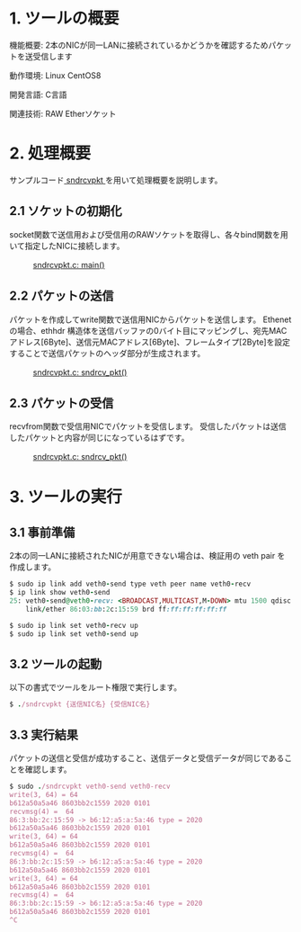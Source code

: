 # 1. ツールの概要

機能概要: 2本のNICが同一LANに接続されているかどうかを確認するためパケットを送受信します

動作環境: Linux CentOS8

開発言語: C言語

関連技術: RAW Etherソケット

# 2. 処理概要
サンプルコード[ sndrcvpkt ](https://github.com/tanuki-project/Networking/blob/main/sndrcvpkt/)を用いて処理概要を説明します。
## 2.1 ソケットの初期化
socket関数で送信用および受信用のRAWソケットを取得し、各々bind関数を用いて指定したNICに接続します。

　　　[sndrcvpkt.c: main()](https://github.com/tanuki-project/Networking/blob/main/sndrcvpkt/sndrcvpkt.c#L61-L78)

## 2.2 パケットの送信
パケットを作成してwrite関数で送信用NICからパケットを送信します。
Ethenetの場合、ethhdr 構造体を送信バッファの0バイト目にマッピングし、宛先MACアドレス[6Byte]、送信元MACアドレス[6Byte]、フレームタイプ[2Byte]を設定することで送信パケットのヘッダ部分が生成されます。

　　　[sndrcvpkt.c: sndrcv_pkt()](https://github.com/tanuki-project/Networking/blob/main/sndrcvpkt/sndrcvpkt.c#L177-L201)

## 2.3 パケットの受信
recvfrom関数で受信用NICでパケットを受信します。
受信したパケットは送信したパケットと内容が同じになっているはずです。

　　　[sndrcvpkt.c: sndrcv_pkt()](https://github.com/tanuki-project/Networking/blob/main/sndrcvpkt/sndrcvpkt.c#L203-L209)

# 3. ツールの実行

## 3.1 事前準備

2本の同一LANに接続されたNICが用意できない場合は、検証用の veth pair を作成します。

```rb
$ sudo ip link add veth0-send type veth peer name veth0-recv
$ ip link show veth0-send
25: veth0-send@veth0-recv: <BROADCAST,MULTICAST,M-DOWN> mtu 1500 qdisc noop state DOWN mode DEFAULT group default qlen 1000
    link/ether 86:03:bb:2c:15:59 brd ff:ff:ff:ff:ff:ff

$ sudo ip link set veth0-recv up
$ sudo ip link set veth0-send up
```
## 3.2 ツールの起動
以下の書式でツールをルート権限で実行します。

```rb
$ ./sndrcvpkt {送信NIC名} {受信NIC名}
```

## 3.3 実行結果
パケットの送信と受信が成功すること、送信データと受信データが同じであることを確認します。

```rb
$ sudo ./sndrcvpkt veth0-send veth0-recv
write(3, 64) = 64
b612a50a5a46 8603bb2c1559 2020 0101
recvmsg(4) =  64
86:3:bb:2c:15:59 -> b6:12:a5:a:5a:46 type = 2020
b612a50a5a46 8603bb2c1559 2020 0101
write(3, 64) = 64
b612a50a5a46 8603bb2c1559 2020 0101
recvmsg(4) =  64
86:3:bb:2c:15:59 -> b6:12:a5:a:5a:46 type = 2020
b612a50a5a46 8603bb2c1559 2020 0101
write(3, 64) = 64
b612a50a5a46 8603bb2c1559 2020 0101
recvmsg(4) =  64
86:3:bb:2c:15:59 -> b6:12:a5:a:5a:46 type = 2020
b612a50a5a46 8603bb2c1559 2020 0101
^C
```

